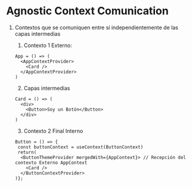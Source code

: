# Agnostic Context Comunication

1. Contextos que se comuniquen entre sí independientemente de las capas intermedias

   1. Contexto 1 Externo:

   ```tsx
   App = () => (
     <AppContextProvider>
       <Card />
     </AppContextProvider>
   )
   ```

   2. Capas intermedias

   ```tsx
   Card = () => (
     <div>
       <Button>Soy un Botón</Button>
     </div>
   )
   ```

   3. Contexto 2 Final Interno

   ```tsx
   Button = () => {
    const buttonContext = useContext(ButtonContext)
    return(
     <ButtonThemeProvider mergedWith={AppContext}> // Recepción del contexto Externo AppContext
       <Card />
     </ButtonContextProvider>
   )};
   ```
